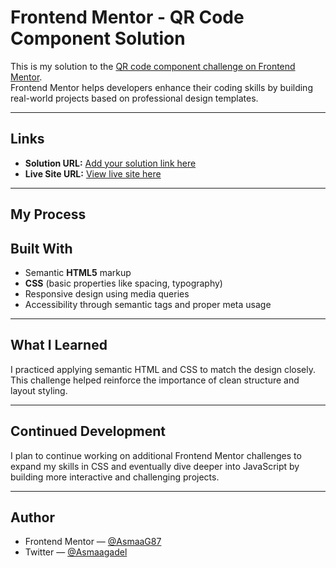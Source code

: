 # Frontend Mentor - QR Code Component Solution

This is my solution to the [QR code component challenge on Frontend Mentor](https://www.frontendmentor.io/challenges/qr-code-component-iux_sIO_H).  
Frontend Mentor helps developers enhance their coding skills by building real-world projects based on professional design templates.

---

##  Links

- **Solution URL:** [Add your solution link here](https://your-solution-url.com)  
- **Live Site URL:** [View live site here](https://your-live-site-url.com)

---

##  My Process

## Built With

- Semantic **HTML5** markup  
- **CSS** (basic properties like  spacing, typography)  
- Responsive design using media queries  
- Accessibility through semantic tags and proper meta usage

---

##  What I Learned

I practiced applying semantic HTML and CSS to match the design closely. This challenge helped reinforce the importance of clean structure and layout styling.

---

##  Continued Development

I plan to continue working on additional Frontend Mentor challenges to expand my skills in CSS and eventually dive deeper into JavaScript by building more interactive and challenging projects.

---

## Author

- Frontend Mentor — [@AsmaaG87](https://www.frontendmentor.io/profile/AsmaaG87)  
- Twitter — [@Asmaagadel](https://x.com/Asmaagadel)

